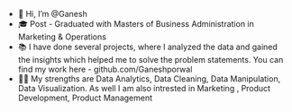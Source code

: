 - 👋 Hi, I’m @Ganesh
- 🎓 Post - Graduated with Masters of Business Administration in Marketing & Operations
- 📚 I have done several projects, where I analyzed the data and gained the insights which helped me to solve the problem statements. You can find my work here - github.com/Ganeshporwal
- 💪🏽 My strengths are Data Analytics, Data Cleaning, Data Manipulation, Data Visualization. As well I am also intrested in Marketing , Product Development, Product Management 
  

<!---
Ganeshporwal/Ganeshporwal is a ✨ special ✨ repository because its `README.md` (this file) appears on your GitHub profile.
You can click the Preview link to take a look at your changes.
--->

